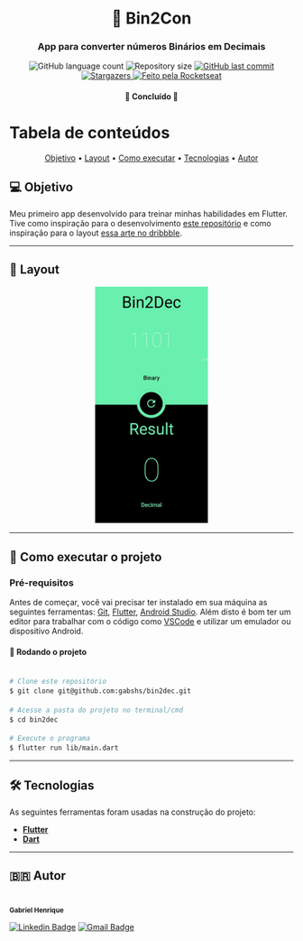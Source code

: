 <h1 align="center">
     🔁 Bin2Con
</h1>

<h3 align="center">
    App para converter números Binários em Decimais
</h3>

<p align="center">
  <img alt="GitHub language count" src="https://img.shields.io/github/languages/count/gabshs/bin2dec">

  <img alt="Repository size" src="https://img.shields.io/github/repo-size/gabshs/bin2dec">
  
  <a href="https://github.com/gabshs/bin2dec/commits/main">
    <img alt="GitHub last commit" src="https://img.shields.io/github/last-commit/gabshs/bin2dec">
  </a>
    
   <a href="https://github.com/gabshs/bin2dec/stargazers">
    <img alt="Stargazers" src="https://img.shields.io/github/stars/gabshs/bin2dec?style=social">
  </a>

  <a href="https://rocketseat.com.br">
    <img alt="Feito pela Rocketseat" src="https://img.shields.io/badge/feito%20por-Gabshs-%">
  </a> 
</p>

<h4 align="center">
	🚧   Concluído  🚧
</h4>

Tabela de conteúdos
=================

<p align="center">  <a href="#objetivo">Objetivo</a> • <a href="#layout">Layout</a> • <a href="#how-to">Como executar</a> • <a href="#tecnologias">Tecnologias</a>  • <a href="#autor">Autor</a>  </p>


## 💻 Objetivo

Meu primeiro app desenvolvido para treinar minhas habilidades em Flutter. Tive como inspiração para o desenvolvimento <a href="https://github.com/florinpop17/app-ideas/blob/master/Projects/1-Beginner/Bin2Dec-App.md">este repositório</a> e como inspiração para o layout <a href="https://dribbble.com/shots/4693061-Stylish-Currency-Converter?utm_source=Clipboard_Shot&utm_campaign=Volorf&utm_content=Stylish%20Currency%20Converter&utm_medium=Social_Share&utm_source=Clipboard_Shot&utm_campaign=Volorf&utm_content=Stylish%20Currency%20Converter&utm_medium=Social_Share">essa arte no dribbble</a>.

---


## 🎨 Layout

<p align="center">
  <img alt="Tela do Bin2Dec" title="#bin2dec" src="./assets/print.jpeg" width="200px">
</p>


---

## 🚀 Como executar o projeto


### Pré-requisitos

Antes de começar, você vai precisar ter instalado em sua máquina as seguintes ferramentas:
[Git](https://git-scm.com), [Flutter](https://flutter.dev/), [Android Studio](https://flutter.dev/). 
Além disto é bom ter um editor para trabalhar com o código como [VSCode](https://code.visualstudio.com/) e utilizar um emulador ou dispositivo Android.

#### 🎲 Rodando o projeto

```bash

# Clone este repositório
$ git clone git@github.com:gabshs/bin2dec.git

# Acesse a pasta do projeto no terminal/cmd
$ cd bin2dec

# Execute o programa
$ flutter run lib/main.dart

```
---

## 🛠 Tecnologias

As seguintes ferramentas foram usadas na construção do projeto:

-   **[Flutter](https://flutter.dev/)**
-   **[Dart](https://dart.dev/)**
---

## 🇧🇷 Autor

 <img style="border-radius: 50%;" src="https://avatars.githubusercontent.com/u/74117627?v=4" width="100px;" alt=""/>
 <br />
 <sub><b>Gabriel Henrique</b></sub>
 <br />

 [![Linkedin Badge](https://img.shields.io/badge/-Gabriel-blue?style=flat-square&logo=Linkedin&logoColor=white&link=https://www.linkedin.com/in/tgmarinho/)](https://www.linkedin.com/in/gabriel-henrique-412111197/) 
[![Gmail Badge](https://img.shields.io/badge/-gabriel.hqs03@gmail.com-c14438?style=flat-square&logo=Gmail&logoColor=white&link=mailto:tgmarinho@gmail.com)](mailto:gabriel.hqs03@gmail.com)
